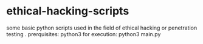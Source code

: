 # ethical-hacking-scripts
some basic python scripts used in the field of ethical hacking or penetration testing .
prerquisites:
python3
for execution:
python3 main.py
